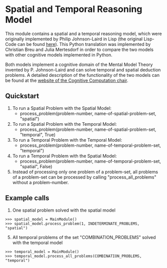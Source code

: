 # Spatial and Temporal Reasoning Model

This module contains a spatial and a temporal reasoning model, which were originally implemented by Philip Johnson-Laird in Lisp
(the original Lisp-Code can be found [here](http://mentalmodels.princeton.edu/models/)). This Python translation was implemented by
Christian Breu and Julia Mertesdorf in order to compare the two models with other cognitive models implemented in Python.

Both models implement a cognitive domain of the Mental Model Theory invented by P. Johnson-Laird and can
solve temporal and spatial deduction problems. A detailed description of the functionality of the two
models can be found at the [website of the Cognitive Computation chair](https://www.cognitive-computation.uni-freiburg.de/student-projects-and-theses/documents/2018-project-bachelor-breu-mertesdorf.pdf).


## Quickstart

1) To run a Spatial Problem with the Spatial Model:
   - process_problem(problem-number, name-of-spatial-problem-set, "spatial")
2) To run a Spatial Problem with the Temporal Model:
   - process_problem(problem-number, name-of-spatial-problem-set, "temporal", True)
3) To run a Temporal Problem with the Temporal Model:
   - process_problem(problem-number, name-of-temporal-problem-set, "temporal")
4) To run a Temporal Problem with the Spatial Model:
   - process_problem(problem-number, name-of-temporal-problem-set, "spatial", False)
5) Instead of processing only one problem of a problem-set, all problems of a problem-set can be processed by calling  "process_all_problems" without a problem-number.


## Example calls

1)  One spatial problem solved with the spatial model
```
>>> spatial_model = MainModule()
>>> spatial_model.process_problem(1, INDETERMINATE_PROBLEMS, "spatial")
```

5) All temporal problems of the set "COMBINATION_PROBLEMS" solved with the temporal model
```
>>> temporal_model = MainModule() 
>>> temporal_model.process_all_problems(COMBINATION_PROBLEMS, "temporal")
```
